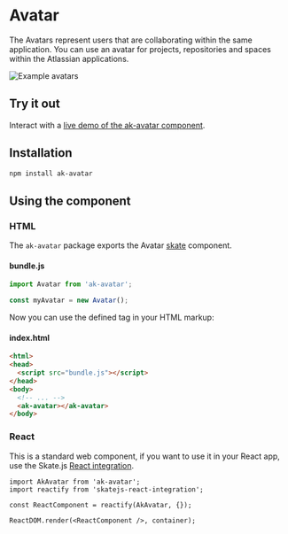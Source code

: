 # Avatar

The Avatars represent users that are collaborating within the same application. You can use an avatar for projects, repositories and spaces within the Atlassian applications.

![Example avatars](https://bytebucket.org/atlassian/atlaskit/raw/@BITBUCKET_COMMIT@/packages/ak-avatar/docs/avatar.png)

## Try it out

Interact with a [live demo of the ak-avatar component](https://aui-cdn.atlassian.com/atlaskit/stories/ak-avatar/@VERSION@/).

## Installation

```sh
npm install ak-avatar
```

## Using the component

### HTML

The `ak-avatar` package exports the Avatar [skate](https://github.com/skatejs/skatejs) component.

#### bundle.js

```javascript
import Avatar from 'ak-avatar';

const myAvatar = new Avatar();
```
Now you can use the defined tag in your HTML markup:

#### index.html

```html
<html>
<head>
  <script src="bundle.js"></script>
</head>
<body>
  <!-- ... -->
  <ak-avatar></ak-avatar>
</body>
```
### React

This is a standard web component, if you want to use it in your React app, use the Skate.js [React integration](https://github.com/webcomponents/react-integration).

```
import AkAvatar from 'ak-avatar';
import reactify from 'skatejs-react-integration';

const ReactComponent = reactify(AkAvatar, {});

ReactDOM.render(<ReactComponent />, container);
```
